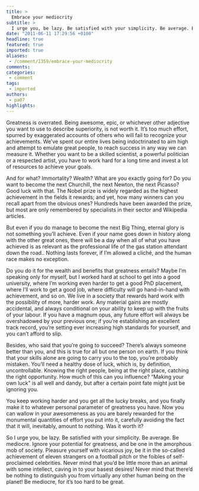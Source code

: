 ```yaml
---
title: >
  Embrace your mediocrity
subtitle: >
  I urge you, be lazy. Be satisfied with your simplicity. Be average. Be mediocre
date: "2011-06-11 17:29:56 +0100"
headline: true
featured: true
imported: true
aliases:
 - /comment/1359/embrace-your-mediocrity
comments:
categories:
 - comment
tags:
 - imported
authors:
 - pa07
highlights:
---
```


Greatness is overrated. Being awesome, epic, or whichever other adjective you want to use to describe superiority, is not worth it. It’s too much effort, spurred by exaggerated accounts of others who will fail to recognize your achievements. We’ve spent our entire lives being indoctrinated to aim high and attempt to emulate great people, to reach success in any way we can measure it. Whether you want to be a skilled scientist, a powerful politician or a respected artist, you have to work hard for a long time and invest a lot of resources to achieve your goals.

And for what? Immortality? Wealth? What are you exactly going for? Do you want to become the next Churchill, the next Newton, the next Picasso? Good luck with that. The Nobel prize is widely regarded as the highest achievement in the fields it rewards; and yet, how many winners can you recall apart from the obvious ones? Hundreds have been awarded the prize, but most are only remembered by specialists in their sector and Wikipedia articles.

But even if you do manage to become the next Big Thing, eternal glory is not something you’ll achieve. Even if your name goes down in history along with the other great ones, there will be a day when all of what you have achieved is as relevant as the professional life of the gas station attendant down the road.. Nothing lasts forever, if I’m allowed a cliché, and the human race makes no exception.

Do you do it for the wealth and benefits that greatness entails? Maybe I’m speaking only for myself, but I worked hard at school to get into a good university, where I’m working even harder to get a good PhD placement, where I’ll work to get a good job, where difficulty will go hand-in-hand with achievement, and so on. We live in a society that rewards hard work with the possibility of more, harder work. Any material gains are mostly accidental, and always conditional on your ability to keep up with the fruits of your labour. If you have a magnum opus, any future effort will always be overshadowed by your previous one; if you’re establishing an excellent track record, you’re setting ever increasing high standards for yourself, and you can’t afford to slip.

Besides, who said that you’re going to succeed? There’s always someone better than you, and this is true for all but one person on earth. If you think that your skills alone are going to carry you to the top, you’re probably mistaken. You’ll need a healthy dose of luck, which is, by definition, uncontrollable. Knowing the right people, being at the right place, catching the right opportunity. How much of this can you influence? “Making your own luck” is all well and dandy, but after a certain point fate might just be ignoring you.

You keep working harder and you get all the lucky breaks, and you finally make it to whatever personal parameter of greatness you have. Now you can wallow in your awesomeness as you are barely rewarded for the monumental quantities of effort you put into it, carefully avoiding the fact that it will, inevitably, amount to nothing. Was it worth it?

So I urge you, be lazy. Be satisfied with your simplicity. Be average. Be mediocre. Ignore your potential for greatness, and be one in the amorphous mob of society. Pleasure yourself with vicarious joy, be it in the so-called achievement of eleven strangers on a football pitch or the foibles of self-proclaimed celebrities. Never mind that you’d be little more than an animal with some intellect, caving in to your basest desires! Never mind that there’d be nothing to distinguish you from virtually any other human being on the planet! Be mediocre, for it’s too hard to be great.
